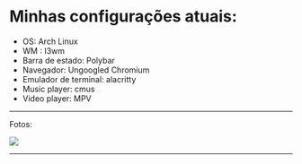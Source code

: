 # Minhas configurações atuais:
- OS: Arch Linux
- WM : I3wm
- Barra de estado: Polybar
- Navegador: Ungoogled Chromium
- Emulador de terminal: alacritty
- Music player: cmus
- Video player: MPV

----------------------------------------
Fotos:

![](https://github.com/Androwinbr/Dotfiles/blob/master/2021-10-26_17-15.png?raw=true)

------------------------------------------


